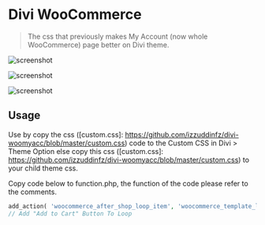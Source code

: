 # Divi WooCommerce
> The css that previously makes My Account (now whole WooCommerce) page better on Divi theme.

![screenshot](https://github.com/izzuddinfz/divi-woomyacc/raw/master/Annotation%202019-04-04%20122410.png)

![screenshot](https://github.com/izzuddinfz/divi-woomyacc/raw/master/Annotation%202019-04-18%20222758.png)

![screenshot](https://github.com/izzuddinfz/divi-woomyacc/raw/master/Annotation%202019-04-18%20222913.png)

## Usage

Use by copy the css ([custom.css]: https://github.com/izzuddinfz/divi-woomyacc/blob/master/custom.css) code to the Custom CSS in Divi > Theme Option else copy this css ([custom.css]: https://github.com/izzuddinfz/divi-woomyacc/blob/master/custom.css) to your child theme css.

Copy code below to function.php, the function of the code please refer to the comments.

```php
add_action( 'woocommerce_after_shop_loop_item', 'woocommerce_template_loop_add_to_cart', 40 );
// Add "Add to Cart" Button To Loop
```
